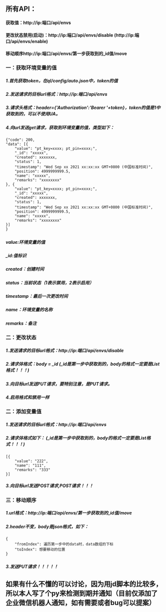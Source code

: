 ## 所有API：
#### 获取值：http://ip:端口/api/envs
#### 更改状态禁用(启动)：http://ip:端口/api/envs/disable   (http://ip:端口/api/envs/enable)
#### 移动顺序http://ip:端口/api/envs/第一步获取到的_id值/move


### 一：获取环境变量的值
##### 1.首先获取token，在ql/config/auto.json中，token的值
##### 2.发送请求的目标url格式：http://ip:端口/api/envs
##### 3.请求头格式：header={'Authorization':'Bearer '+token}，token的值是1中获取到的，可以不使用UA。
##### 4.向url发送get请求，获取到环境变量的值，类型如下：
##### 
	{"code": 200,
	"data": [{
		"value": "pt_key=xxxx; pt_pin=xxxx;",
		"_id": "xxxxx",
		"created": xxxxxxx,
		"status": 1,
		"timestamp": "Wed Sep xx 2021 xx:xx:xx GMT+0800 (中国标准时间)",
		"position": 4999999999.5,
		"name": "xxxxx",
		"remarks": "xxxxxxxx"
	}, {
		"value": "pt_key=xxxx; pt_pin=xxxx;",
		"_id": "xxxxx",
		"created": xxxxxxx,
		"status": 1,
		"timestamp": "Wed Sep xx 2021 xx:xx:xx GMT+0800 (中国标准时间)",
		"position": 4999999999.5,
		"name": "xxxxx",
		"remarks": "xxxxxxxx"
	}]
	}
  ##### 
 
#####   value:环境变量的值
#####   _id:值标识
#####   created：创建时间
#####   status：当前状态（1表示禁用，2表示启用）
#####   timestamp：最后一次更改时间
#####   name：环境变量的名称
#####   remarks：备注


### 二：更改状态
##### 1.发送请求的目标url格式：http://ip:端口/api/envs/disable
##### 2.请求体格式：body = _id   (_id是第一步中获取到的，body的格式一定要是List格式！！！)
##### 3.向目标url发送PUT请求，要特别注意，是PUT请求。
##### 4.启用格式和禁用一样


### 二：添加变量值
##### 1.发送请求的目标url格式：http://ip:端口/api/envs
##### 2.请求体格式如下：   (_id是第一步中获取到的，body的格式一定要是List格式！！！)
#### 
	[{
	    "value": "222",
	    "name": "111",
	    "remarks": "333"
	}]
 ####
##### 3.向目标url发送POST请求,POST请求！！！

### 三：移动顺序
##### 1.url格式：http://ip:端口/api/envs/第一步获取到的_id值/move
##### 2.header不变，body是json格式，如下：
##### 
	{
	    "fromIndex": 遍历第一步中的data时，data数组的下标
	    "toIndex": 想要移动的位置
	}
 #####
##### 3.发送PUT请求！！！！！

## 如果有什么不懂的可以讨论，因为用jd脚本的比较多，所以本人写了个py来检测到期并通知（目前仅添加了企业微信机器人通知，如有需要或者bug可以提案）
